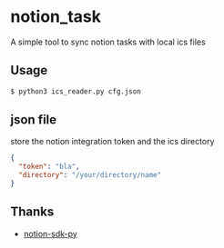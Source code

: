 # notion_task

A simple tool to sync notion tasks with local ics files

## Usage

```bash
$ python3 ics_reader.py cfg.json
```

## json file

store the notion integration token and the ics directory
```json
{
  "token": "bla",
  "directory": "/your/directory/name"
}
```

## Thanks
- [notion-sdk-py](https://github.com/ramnes/notion-sdk-py)
